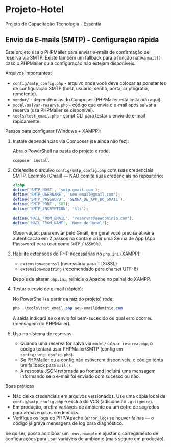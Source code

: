 # Projeto-Hotel
Projeto de Capacitação Tecnologia - Essentia

## Envio de E-mails (SMTP) - Configuração rápida

Este projeto usa o PHPMailer para enviar e-mails de confirmação de reserva via SMTP. Existe também um fallback para a função nativa `mail()` caso o PHPMailer ou a configuração não estejam disponíveis.

Arquivos importantes:
- `config/smtp_config.php` - arquivo onde você deve colocar as constantes de configuração SMTP (host, usuário, senha, porta, criptografia, remetente).
- `vendor/` - dependências do Composer (PHPMailer está instalado aqui).
- `model/salvar-reserva.php` - código que envia o e-mail após salvar a reserva (usa PHPMailer se disponível).
- `tools/test_email.php` - script CLI para testar o envio de e-mail rapidamente.

Passos para configurar (Windows + XAMPP):

1. Instale dependências via Composer (se ainda não fez):

	Abra o PowerShell na pasta do projeto e rode:

	```powershell
	composer install
	```

2. Crie/edite o arquivo `config/smtp_config.php` com suas credenciais SMTP.
	Exemplo (Gmail) — NÃO comite suas credenciais no repositório:

	```php
	<?php
	define('SMTP_HOST', 'smtp.gmail.com');
	define('SMTP_USERNAME', 'seu-email@gmail.com');
	define('SMTP_PASSWORD', 'SENHA_DE_APP_DO_GMAIL');
	define('SMTP_PORT', 587);
	define('SMTP_ENCRYPTION', 'tls');

	define('MAIL_FROM_EMAIL', 'reservas@seudominio.com');
	define('MAIL_FROM_NAME', 'Nome do Hotel');
	```

	Observação: para enviar pelo Gmail, em geral você precisa ativar a autenticação em 2 passos na conta e criar uma Senha de App (App Password) para usar como `SMTP_PASSWORD`.

3. Habilite extensões do PHP necessárias no `php.ini` (XAMPP):
	- `extension=openssl` (necessário para TLS/SSL)
	- `extension=mbstring` (recomendado para charset UTF-8)

	Depois de alterar `php.ini`, reinicie o Apache no painel do XAMPP.

4. Testar o envio de e-mail (rápido):

	No PowerShell (a partir da raiz do projeto) rode:

	```powershell
	php .\tools\test_email.php seu-email@dominio.com
	```

	A saída indicará se o envio foi bem-sucedido ou qual erro ocorreu (mensagem do PHPMailer).

5. Uso no sistema de reservas
	- Quando uma reserva for salva via `model/salvar-reserva.php`, o código tentará usar PHPMailer/SMTP (config em `config/smtp_config.php`).
	- Se PHPMailer ou a config não estiverem disponíveis, o código tenta um fallback para `mail()`.
	- A resposta JSON retornada ao frontend incluirá uma mensagem informando se o e-mail foi enviado com sucesso ou não.

Boas práticas
- Não deixe credenciais em arquivos versionados. Use uma cópia local de `config/smtp_config.php` e exclua do VCS (adicione ao `.gitignore`).
- Em produção, prefira variáveis de ambiente ou um cofre de segredos para armazenar as credenciais.
- Verifique os logs do PHP/Apache (`error_log`) se houver falhas — o código já grava mensagens de log para diagnóstico.

Se quiser, posso adicionar um `.env.example` e ajustar o carregamento de configurações para usar variáveis de ambiente (mais seguro em produção).
